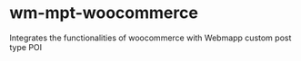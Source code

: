 # wm-mpt-woocommerce
Integrates the functionalities of woocommerce with Webmapp custom post type POI
